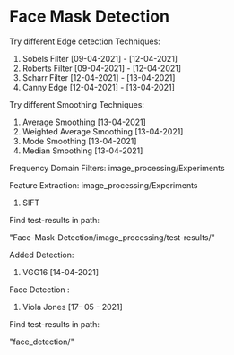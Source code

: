 # Face Mask Detection

Try different Edge detection Techniques:
 
1. Sobels Filter [09-04-2021] - [12-04-2021]
2. Roberts Filter [09-04-2021] - [12-04-2021]
3. Scharr Filter [12-04-2021] - [13-04-2021]
4. Canny Edge [12-04-2021] - [13-04-2021]

Try different Smoothing Techniques:

1. Average Smoothing [13-04-2021]
2. Weighted Average Smoothing [13-04-2021]
3. Mode Smoothing [13-04-2021]
4. Median Smoothing [13-04-2021]

Frequency Domain Filters:
image_processing/Experiments


Feature Extraction:
image_processing/Experiments

1. SIFT

Find test-results in path:

"Face-Mask-Detection/image_processing/test-results/"

Added Detection:
1. VGG16 [14-04-2021]

Face Detection : 

1. Viola Jones [17- 05 - 2021]


Find test-results in path:

"face_detection/"




